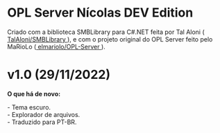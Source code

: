 <h1> OPL Server Nícolas DEV Edition </h1>
<p>Criado com a biblioteca SMBLibrary para C#.NET feita por Tal Aloni (<a href="https://github.com/TalAloni/SMBLibrary"> TalAloni/SMBLibrary <a/>), e com o projeto original do OPL Server feito pelo MaRioLo (<a href="https://github.com/elmariolo/OPL-Server"> elmariolo/OPL-Server <a/>). </p>

<h1> v1.0 (29/11/2022) </h1>
<p><strong> O que há de novo: </strong></p>
- Tema escuro.<br>
- Explorador de arquivos.<br>
- Traduzido para PT-BR.<br>
